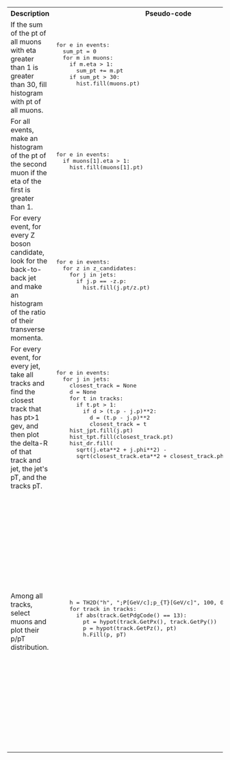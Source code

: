 <table>
  <tr>
    <th><b>Description</b></th>
    <th><b>Pseudo-code</b></th>
    <th><b>Existing solutions</b></th>
  </tr>
  <tr>
    <td>If the sum of the pt of all muons with eta greater than 1 is greater than 30, fill histogram with pt of all muons.</td>
    <td><pre lang="python">
for e in events:
  sum_pt = 0
  for m in muons:
    if m.eta > 1:
      sum_pt += m.pt
    if sum_pt > 30:
      hist.fill(muons.pt)
    </pre></td>
    <td>
      RDF
      <pre lang="cpp">df.Filter("Sum(Muon_pt[abs(Muon_eta) > 1]) > 30").Histo1D("Muon_pt")</pre>
      TTree::Draw
      <pre lang="cpp">Draw("Muon_pt","Sum$(Muon_pt*(abs(Muon_eta) > 1)) > 30")</pre>
    </td>
  </tr>
  <tr>
    <td>For all events, make an histogram of the pt of the second muon if the eta of the first
    is greater than 1.</td>
    <td><pre lang="python">
for e in events:
  if muons[1].eta > 1:
    hist.fill(muons[1].pt)
    </pre></td>
    <td>
      RDF
      <pre lang="cpp">df.Filter("Muon_eta[0] > 1").Define("Muon_pt_1", "Muon_pt[1]").Histo1D("Muon_pt_1")</pre>
      TTree::Draw
      <pre lang="cpp">Draw("Muon_pt[1]", "Muon_eta[0] > 1")</pre>
    </td>
  </tr>
  <tr>
    <td>For every event, for every Z boson candidate, look for the back-to-back jet and make an histogram of the ratio of their transverse momenta.</td>
    <td><pre lang="python">
for e in events:
  for z in z_candidates:
    for j in jets:
      if j.p == -z.p:
        hist.fill(j.pt/z.pt)
    </pre></td>
    <td>???</td>
  </tr>
  <tr>
    <td>For every event, for every jet, take all tracks and find the closest track that has pt>1 gev, and then plot the delta-R of that track and jet, the jet's pT, and the tracks pT.</td>
    <td><pre lang="python">
for e in events:
  for j in jets:
    closest_track = None
    d = None
    for t in tracks:
      if t.pt > 1:
        if d > (t.p - j.p)**2:
          d = (t.p - j.p)**2
          closest_track = t
    hist_jpt.fill(j.pt)
    hist_tpt.fill(closest_track.pt)
    hist_dr.fill(
      sqrt(j.eta**2 + j.phi**2) -
      sqrt(closest_track.eta**2 + closest_track.phi**2))
    </pre></td>
    <td>???</td>
  </tr>
  <tr>
    <td> Among all tracks, select muons and plot their p/pT distribution. </td>
    <td><pre lang="python">
    h = TH2D("h", ";P[GeV/c];p_{T}[GeV/c]", 100, 0, 100, 100, 0, 3)
    for track in tracks:
      if abs(track.GetPdgCode() == 13):
        pt = hypot(track.GetPx(), track.GetPy())
        p = hypot(track.GetPz(), pt)
        h.Fill(p, pT)
    </pre></td>
    <td>
      RDF
      <pre lang="cpp">
      df.Define("Tracks", clones_converter&lt;ShipMCTrack&gt;, {"MCTrack"})
          .Define("Muons",
                  [](const RVec&lt;ShipMCTrack&gt; &ts) {
                        return Filter(ts, [](const ShipMCTrack &t) {
                              return abs(t.GetPdgCode()) == 13;
                        });
                  },
                  {"Tracks"})
          .Define("Muons_pt",
                  [](const RVec&lt;ShipMCTrack&gt; &muons) {
                        return Map(muons, [](const ShipMCTrack &muon) {
                              return sqrt(muon.GetPx() * muon.GetPx() +
                                          muon.GetPy() * muon.GetPy());
                        });
                  },
                  {"Muons"})
          .Define("Muons_P",
                  [](const RVec&lt;ShipMCTrack&gt; &muons) {
                        return Map(muons, [](const ShipMCTrack &muon) {
                              return sqrt(muon.GetPx() * muon.GetPx() +
                                          muon.GetPy() * muon.GetPy() +
                                          muon.GetPz() * muon.GetPz());
                        });
                  },
                  {"Muons"})
          .Histo2D({"h", ";P[GeV/c];p_{T}[GeV/c]", 100, 0, 100, 100, 0, 3}, "Muons_P",
                   "Muons_pt");
      </pre>
      TTree::Draw
      <pre lang="cpp">
      tree->Draw("sqrt(MCTrack.GetPx()*MCTrack.GetPx()+MCTrack.GetPy()*MCTrack.GetPy())"
           ":sqrt(MCTrack.GetPx()*MCTrack.GetPx()+MCTrack.GetPy()*MCTrack.GetPy()+MCTrack.GetPz()*MCTrack.GetPz())"
           ">>h(100, 0, 100, 100, 0, 3)",
           "abs(MCTrack.GetPdgCode())==13",
           "colz")
      </pre>
    </td>
  </tr>
</table>
